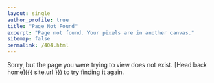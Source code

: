 ```yaml
---
layout: single
author_profile: true
title: "Page Not Found"
excerpt: "Page not found. Your pixels are in another canvas."
sitemap: false
permalink: /404.html
---
```


Sorry, but the page you were trying to view does not exist. [Head back home]({{ site.url }}) to try finding it again.
